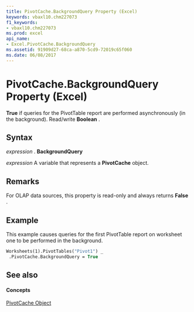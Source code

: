 ```yaml
---
title: PivotCache.BackgroundQuery Property (Excel)
keywords: vbaxl10.chm227073
f1_keywords:
- vbaxl10.chm227073
ms.prod: excel
api_name:
- Excel.PivotCache.BackgroundQuery
ms.assetid: 91909d27-68ca-a870-5cd9-72019c65f060
ms.date: 06/08/2017
---
```



# PivotCache.BackgroundQuery Property (Excel)

 **True** if queries for the PivotTable report are performed asynchronously (in the background). Read/write **Boolean** .


## Syntax

 _expression_ . **BackgroundQuery**

 _expression_ A variable that represents a **PivotCache** object.


## Remarks

For OLAP data sources, this property is read-only and always returns  **False** .


## Example

This example causes queries for the first PivotTable report on worksheet one to be performed in the background.


```vb
Worksheets(1).PivotTables("Pivot1") _ 
 .PivotCache.BackgroundQuery = True
```


## See also


#### Concepts


[PivotCache Object](Excel.PivotCache.md)

